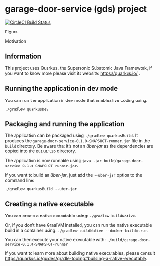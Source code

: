 # garage-door-service (gds) project
[![CircleCI Build Status](https://circleci.com/gh/kiwi1086/garage-door-service/tree/master.svg?style=shield)](https://circleci.com/gh/kiwi1086/garage-door-service/tree/master)

Figure

Motivation


## Information
This project uses Quarkus, the Supersonic Subatomic Java Framework, if you want to know more please visit its website: https://quarkus.io/ .

## Running the application in dev mode
You can run the application in dev mode that enables live coding using:
```
./gradlew quarkusDev
```

## Packaging and running the application

The application can be packaged using `./gradlew quarkusBuild`.
It produces the `garage-door-service-0.1.0-SNAPSHOT-runner.jar` file in the `build` directory.
Be aware that it’s not an _über-jar_ as the dependencies are copied into the `build/lib` directory.

The application is now runnable using `java -jar build/garage-door-service-0.1.0-SNAPSHOT-runner.jar`.

If you want to build an _über-jar_, just add the `--uber-jar` option to the command line:
```
./gradlew quarkusBuild --uber-jar
```

## Creating a native executable

You can create a native executable using: `./gradlew buildNative`.

Or, if you don't have GraalVM installed, you can run the native executable build in a container using: `./gradlew buildNative --docker-build=true`.

You can then execute your native executable with: `./build/garage-door-service-0.1.0-SNAPSHOT-runner`

If you want to learn more about building native executables, please consult https://quarkus.io/guides/gradle-tooling#building-a-native-executable.